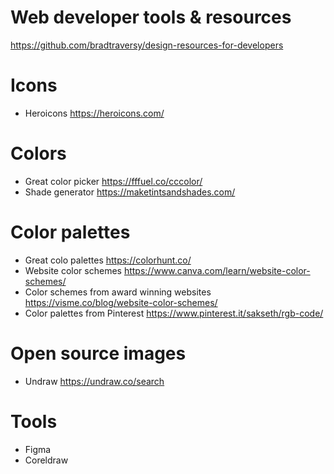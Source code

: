 # Web developer tools & resources
https://github.com/bradtraversy/design-resources-for-developers

# Icons
- Heroicons https://heroicons.com/

# Colors
- Great color picker https://fffuel.co/cccolor/
- Shade generator https://maketintsandshades.com/

# Color palettes
- Great colo palettes https://colorhunt.co/
- Website color schemes https://www.canva.com/learn/website-color-schemes/
- Color schemes from award winning websites https://visme.co/blog/website-color-schemes/
- Color palettes from Pinterest https://www.pinterest.it/sakseth/rgb-code/

# Open source images
- Undraw https://undraw.co/search

# Tools
- Figma
- Coreldraw
